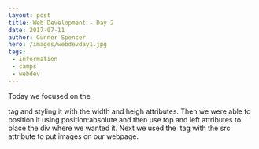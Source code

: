 ```yaml
---
layout: post
title: Web Development - Day 2
date: 2017-07-11
author: Gunner Spencer
hero: /images/webdevday1.jpg
tags:
 - information
 - camps
 - webdev
---
```


Today we focused on the <div> tag and styling it with the width and heigh attributes. Then we were able to position it using position:absolute and then use top and left attributes to place the div where we wanted it. Next we used the <img/> tag with the src attribute to put images on our webpage.

